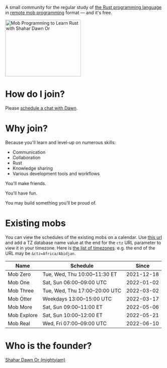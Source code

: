 A small community for the regular study of [the Rust programming language][rust] in [remote mob programming] format — and it's free.

<a
  href="http://www.youtube.com/watch?feature=player_embedded&v=nxNDo-7Fyfk"
  target="_blank">
  <img
    src="http://img.youtube.com/vi/nxNDo-7Fyfk/0.jpg"
    alt="Mob Programming to Learn Rust with Shahar Dawn Or" width="240" height="180"/>
</a>

# How do I join?

Please [schedule a chat with Dawn][schedule].

# Why join?

Because you'll learn and level-up on numerous skills:

- Communication
- Collaboration
- Rust
- Knowledge sharing
- Various development tools and workflows

You'll make friends.

You'll have fun.

You may build something you'll be proud of.

# Existing mobs

You can view the schedules of the existing mobs on a calendar.
Use [this url][calendar] and add a TZ database name value at the end for the `ctz` URL parameter to view it in your timezone.
Here is [the list of timezones][timezones].
e.g. the end of the URL may be `&ctz=Africa/Abidjan`.

| Name | Schedule | Since |
| --- | --- | --- |
| Mob Zero | Tue, Wed, Thu 10:00–11:30 ET | 2021-12-18 |
| Mob One | Sat, Sun 06:00–09:00 UTC | 2022-01-02 |
| Mob Three | Tue, Wed, Thu 17:00–20:00 UTC | 2022-03-02 |
| Mob Otter | Weekdays 13:00–15:00 UTC | 2022-03-17 |
| Mob More | Sat, Sun 09:00–11:00 ET | 2022-05-06 |
| Mob Explore | Sat, Sun 10:00–12:00 ET | 2022-05-21 |
| Mob Real | Wed, Fri 07:00–09:00 UTC | 2022-06-10 |

# Who is the founder?

[Shahar Dawn Or (mightyiam)][mightyiam]

[schedule]: https://calendly.com/mightyiam
[rust]: https://www.rust-lang.org/
[remote mob programming]: https://remotemobprogramming.org/
[mightyiam]: https://github.com/mightyiam
[calendar]: https://calendar.google.com/calendar/u/0/embed?src=e7v8tv7rcfmp1mde6l8dhk9uts@group.calendar.google.com&mode=week&showTabs=0&ctz=
[timezones]: https://en.wikipedia.org/wiki/List_of_tz_database_time_zones

